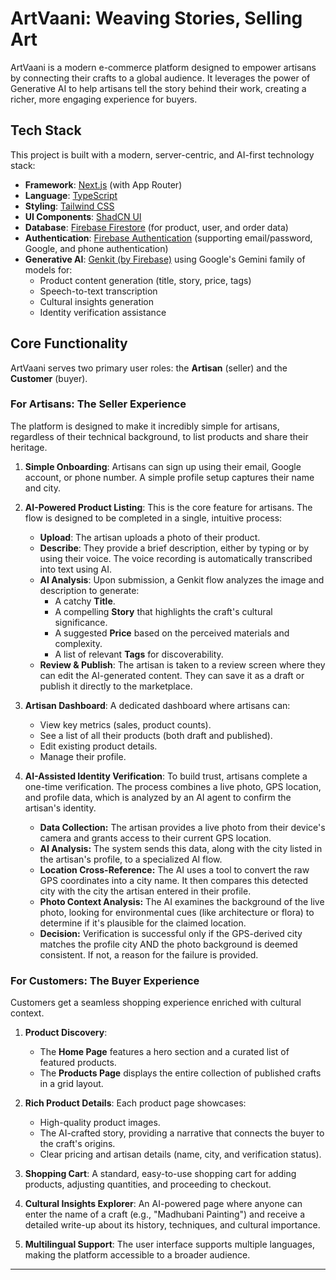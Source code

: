# ArtVaani: Weaving Stories, Selling Art

ArtVaani is a modern e-commerce platform designed to empower artisans by connecting their crafts to a global audience. It leverages the power of Generative AI to help artisans tell the story behind their work, creating a richer, more engaging experience for buyers.

## Tech Stack

This project is built with a modern, server-centric, and AI-first technology stack:

- **Framework**: [Next.js](https://nextjs.org/) (with App Router)
- **Language**: [TypeScript](https://www.typescriptlang.org/)
- **Styling**: [Tailwind CSS](https://tailwindcss.com/)
- **UI Components**: [ShadCN UI](https://ui.shadcn.com/)
- **Database**: [Firebase Firestore](https://firebase.google.com/docs/firestore) (for product, user, and order data)
- **Authentication**: [Firebase Authentication](https://firebase.google.com/docs/auth) (supporting email/password, Google, and phone authentication)
- **Generative AI**: [Genkit (by Firebase)](https://firebase.google.com/docs/genkit) using Google's Gemini family of models for:
  - Product content generation (title, story, price, tags)
  - Speech-to-text transcription
  - Cultural insights generation
  - Identity verification assistance

## Core Functionality

ArtVaani serves two primary user roles: the **Artisan** (seller) and the **Customer** (buyer).

### For Artisans: The Seller Experience

The platform is designed to make it incredibly simple for artisans, regardless of their technical background, to list products and share their heritage.

1.  **Simple Onboarding**: Artisans can sign up using their email, Google account, or phone number. A simple profile setup captures their name and city.

2.  **AI-Powered Product Listing**: This is the core feature for artisans. The flow is designed to be completed in a single, intuitive process:
    - **Upload**: The artisan uploads a photo of their product.
    - **Describe**: They provide a brief description, either by typing or by using their voice. The voice recording is automatically transcribed into text using AI.
    - **AI Analysis**: Upon submission, a Genkit flow analyzes the image and description to generate:
      - A catchy **Title**.
      - A compelling **Story** that highlights the craft's cultural significance.
      - A suggested **Price** based on the perceived materials and complexity.
      - A list of relevant **Tags** for discoverability.
    - **Review & Publish**: The artisan is taken to a review screen where they can edit the AI-generated content. They can save it as a draft or publish it directly to the marketplace.

3.  **Artisan Dashboard**: A dedicated dashboard where artisans can:
    - View key metrics (sales, product counts).
    - See a list of all their products (both draft and published).
    - Edit existing product details.
    - Manage their profile.

4.  **AI-Assisted Identity Verification**: To build trust, artisans complete a one-time verification. The process combines a live photo, GPS location, and profile data, which is analyzed by an AI agent to confirm the artisan's identity.
    - **Data Collection:** The artisan provides a live photo from their device's camera and grants access to their current GPS location.
    - **AI Analysis:** The system sends this data, along with the city listed in the artisan's profile, to a specialized AI flow.
    - **Location Cross-Reference:** The AI uses a tool to convert the raw GPS coordinates into a city name. It then compares this detected city with the city the artisan entered in their profile.
    - **Photo Context Analysis:** The AI examines the background of the live photo, looking for environmental cues (like architecture or flora) to determine if it's plausible for the claimed location.
    - **Decision:** Verification is successful only if the GPS-derived city matches the profile city AND the photo background is deemed consistent. If not, a reason for the failure is provided.

### For Customers: The Buyer Experience

Customers get a seamless shopping experience enriched with cultural context.

1.  **Product Discovery**:
    - The **Home Page** features a hero section and a curated list of featured products.
    - The **Products Page** displays the entire collection of published crafts in a grid layout.

2.  **Rich Product Details**: Each product page showcases:
    - High-quality product images.
    - The AI-crafted story, providing a narrative that connects the buyer to the craft's origins.
    - Clear pricing and artisan details (name, city, and verification status).

3.  **Shopping Cart**: A standard, easy-to-use shopping cart for adding products, adjusting quantities, and proceeding to checkout.

4.  **Cultural Insights Explorer**: An AI-powered page where anyone can enter the name of a craft (e.g., "Madhubani Painting") and receive a detailed write-up about its history, techniques, and cultural importance.

5.  **Multilingual Support**: The user interface supports multiple languages, making the platform accessible to a broader audience.

---
